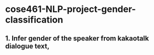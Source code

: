 # cose461-NLP-project-gender-classification

## 1. Infer gender of the speaker from kakaotalk dialogue text,
